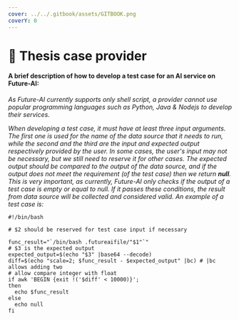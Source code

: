 ```yaml
---
cover: ../../.gitbook/assets/GITBOOK.png
coverY: 0
---
```


# 🔹 Thesis case provider

#### A brief description of how to develop a test case for an AI service on Future-AI:

_As Future-AI currently supports only shell script, a provider cannot use popular programming languages such as Python, Java & Nodejs to develop their services._

_When developing a test case, it must have at least three input arguments. The first one is used for the name of the data source that it needs to run, while the second and the third are the input and expected output respectively provided by the user. In some cases, the user's input may not be necessary, but we still need to reserve it for other cases. The expected output should be compared to the output of the data source, and if the output does not meet the requirement (of the test case) then we return **null**. This is very important, as currently, Future-AI only checks if the output of a test case is empty or equal to null. If it passes these conditions, the result from data source will be collected and considered valid. An example of a test case is:_

```
#!/bin/bash

# $2 should be reserved for test case input if necessary

func_result="`/bin/bash .futureaifile/"$1"`"
# $3 is the expected output
expected_output=$(echo "$3" |base64 --decode)
diff=$(echo "scale=2; $func_result - $expected_output" |bc) # |bc allows adding two 
# allow compare integer with float
if awk 'BEGIN {exit !('$diff' < 10000)}';
then 
  echo $func_result
else
  echo null
fi
```
